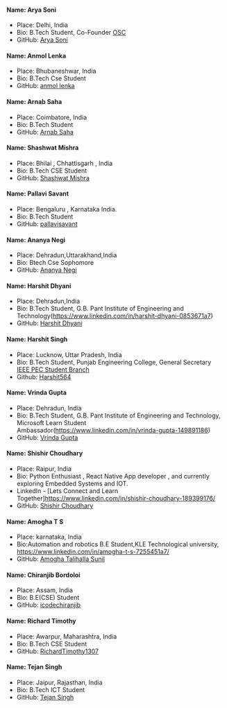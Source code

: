 #### Name: Arya Soni

 - Place: Delhi, India
 - Bio: B.Tech Student, Co-Founder [OSC](https://opensourcecode.tech/)
 - GitHub: [Arya Soni](https://github.com/aryasoni98)

#### Name: Anmol Lenka
 - Place: Bhubaneshwar, India
 - Bio: B.Tech Cse Student
 - GitHub: [anmol lenka](https://github.com/Anmollenka)
 
#### Name: Arnab Saha
 - Place: Coimbatore, India
 - Bio: B.Tech Student
 - GitHub: [Arnab Saha](https://github.com/Arnabsaha6)

#### Name: Shashwat Mishra

-   Place: Bhilai , Chhattisgarh , India
-   Bio: B.Tech CSE Student
-   GitHub: [Shashwat Mishra](https://github.com/ampsteric)
 
#### Name: Pallavi Savant
 - Place: Bengaluru , Karnataka India.
 - Bio: B.Tech Student
 - GitHub: [pallavisavant]()

#### Name: Ananya Negi

-   Place: Dehradun,Uttarakhand,India
-   Bio: Btech Cse Sophomore
-   GitHub: [Ananya Negi](https://github.com/AnanyaNegi)

#### Name: Harshit Dhyani

-   Place: Dehradun,India
-   Bio: B.Tech Student, G.B. Pant Institute of Engineering and Technology(https://www.linkedin.com/in/harshit-dhyani-0853671a7)
-   GitHub: [Harshit Dhyani](https://github.com/Halix267)

#### Name: Harshit Singh

-   Place: Lucknow, Uttar Pradesh, India
-   Bio: B.Tech Student, Punjab Engineering College, General Secretary [IEEE PEC Student Branch](https://www.linkedin.com/company/ieee-pec/)
-   Github: [Harshit564](https://github.com/Harshit564)

#### Name: Vrinda Gupta

-   Place: Dehradun, India
-   Bio: B.Tech Student, G.B. Pant Institute of Engineering and Technology, Microsoft Learn Student Ambassador(https://www.linkedin.com/in/vrinda-gupta-149891186)
-   GitHub: [Vrinda Gupta](https://github.com/Vrindagupta6828)

#### Name: Shishir Choudhary
 - Place: Raipur, India
 - Bio: Python Enthusiast , React Native App developer , and currently exploring Embedded Systems and IOT.
 - LinkedIn - [Lets Connect and Learn Together]https://www.linkedin.com/in/shishir-choudhary-189399176/	
 - GitHub: [Shishir Choudhary](https://github.com/Shishir198)

#### Name: Amogha T S
 - Place: karnataka, India
 - Bio:Automation and robotics B.E Student,KLE Technological university, https://www.linkedin.com/in/amogha-t-s-7255451a7/
 - GitHub: [Amogha Talihalla Sunil](https://github.com/amoghatsunil)
 
#### Name: Chiranjib Bordoloi
 - Place: Assam, India
 - Bio: B.E(CSE) Student
 - GitHub: [ icodechiranjib ](https://github.com/icodechiranjib)

#### Name: Richard Timothy
- Place: Awarpur, Maharashtra, India
- Bio: B.Tech CSE Student
- GitHub: [RichardTimothy1307](https://github.com/RichardTimothy1307)

#### Name: Tejan Singh
- Place: Jaipur, Rajasthan, India
- Bio: B.Tech ICT Student
- GitHub: [Tejan Singh](https://github.com/tejan-singh)
